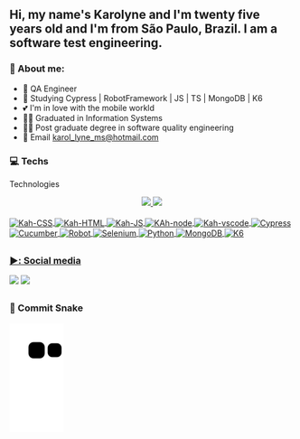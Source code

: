 ## Hi, my name's Karolyne and I'm twenty five years old and I'm from São Paulo, Brazil. I am a software test engineering. 

### :book: About me:
- 🧪 QA Engineer 
- 🌱 Studying Cypress | RobotFramework | JS | TS | MongoDB | K6
- 💕 I'm in love with the mobile workld
- 👩‍🎓 Graduated in Information Systems
- 👩‍🎓 Post graduate degree in software quality engineering
- 📧 Email karol_lyne_ms@hotmail.com



### :computer:  Techs
Technologies 

<div align="center">
  <a href="https://github.com/KarolyneMachado">
  <img height="150em" src="https://github-readme-stats.vercel.app/api?username=KarolyneMachado&show_icons=true&theme=dracula&include_all_commits=true&count_private=true"/>
  <img height="150em" src="https://github-readme-stats.vercel.app/api/top-langs/?username=KarolyneMachado&layout=compact&langs_count=7&theme=dracula"/>

</div>
  <div style="display: inline_block"><br>
  <img align="center" alt="Kah-CSS" height="35" width="45" src="https://cdn.jsdelivr.net/gh/devicons/devicon/icons/css3/css3-original.svg">
  <img align="center" alt="Kah-HTML" height="35" width="45" src="https://cdn.jsdelivr.net/gh/devicons/devicon/icons/html5/html5-original.svg">
  <img align="center" alt="Kah-JS" height="35" width="45" src="https://cdn.jsdelivr.net/gh/devicons/devicon/icons/javascript/javascript-original.svg">
  <img align="center" alt="KAh-node" height="35" width="45" src="https://cdn.jsdelivr.net/gh/devicons/devicon/icons/nodejs/nodejs-original.svg">
  <img align="center" alt="Kah-vscode" height="35" width="45" src="https://cdn.jsdelivr.net/gh/devicons/devicon/icons/vscode/vscode-original.svg"> 
  <img align="center" alt="Cypress" height="35" width="45" src="https://cdn.jsdelivr.net/npm/simple-icons@3.13.0/icons/cypress.svg">
  <img align="center" alt="Cucumber" height="35" width="45" src="https://user-images.githubusercontent.com/86740236/232254641-5967c86f-c170-401f-a387-8974fb0f7d81.svg">
  <img align="center" alt="Robot" height="35" width="45" src="https://user-images.githubusercontent.com/86740236/232253645-e9c7802e-bdbf-4f5d-b861-af46b6eea629.svg">
  <img align="center" alt="Selenium" height="35" width="45" src="https://user-images.githubusercontent.com/86740236/232254035-187e5f05-2892-43ba-94f8-c571214cae07.svg">
  <img align="center" alt="Python" height="35" width="45" src="https://user-images.githubusercontent.com/86740236/232253863-6173e1db-5627-464e-b7de-d861236a15c7.svg">
  <img align="center" alt="MongoDB" height="35" width="45" src="https://user-images.githubusercontent.com/86740236/232253956-84e7a45f-759a-4008-ac3a-e1dfe1a34387.svg">
  <img align="center" alt="K6" height="35" width="45" src="https://user-images.githubusercontent.com/86740236/232253997-c069decf-1385-4f44-b434-d3a258090da9.svg">
  
    

</div>
  
##

### ▶️:  Social media
  
 <div> 
    <a href="https://www.instagram.com/machado_lyne/" target="_blank"><img src="https://img.shields.io/badge/-Instagram-%23E4405F?style=for-the-badge&logo=instagram&logoColor=white" target="_blank"></a>
    <a href="https://www.linkedin.com/in/karolyne-machado/" target="_blank"><img src="https://img.shields.io/badge/LinkedIn-0077B5?style=for-the-badge&logo=linkedin&logoColor=white">     </a> 
  
 ##
 ### :snake:  Commit Snake
   ![Snake animation](https://github.com/karolynemachado/karolynemachado/blob/output/github-contribution-grid-snake.svg)

 
   
</div>


